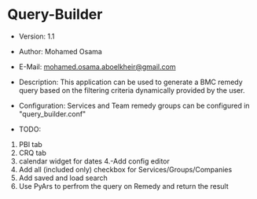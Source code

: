 Query-Builder
=============

* Version: 1.1

* Author: Mohamed Osama

* E-Mail: mohamed.osama.aboelkheir@gmail.com

* Description: This application can be used to generate a BMC remedy query based on the filtering criteria dynamically provided by the user.

* Configuration: Services and Team remedy groups can be configured in "query_builder.conf" 

* TODO:

1. PBI tab
2. CRQ tab
3. calendar widget for dates
4.-Add config editor
5. Add all (included only) checkbox for Services/Groups/Companies
6. Add saved and load search
7. Use PyArs to perfrom the query on Remedy and return the result
